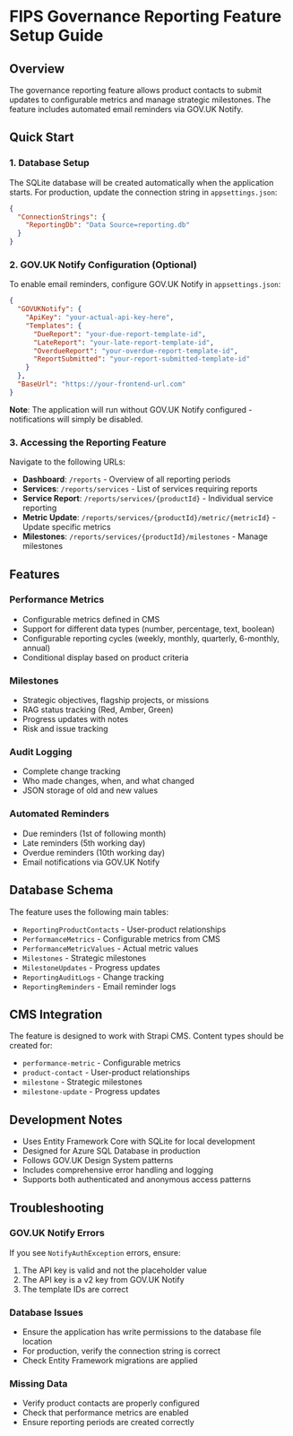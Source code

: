 # FIPS Governance Reporting Feature Setup Guide

## Overview

The governance reporting feature allows product contacts to submit updates to configurable metrics and manage strategic milestones. The feature includes automated email reminders via GOV.UK Notify.

## Quick Start

### 1. Database Setup

The SQLite database will be created automatically when the application starts. For production, update the connection string in `appsettings.json`:

```json
{
  "ConnectionStrings": {
    "ReportingDb": "Data Source=reporting.db"
  }
}
```

### 2. GOV.UK Notify Configuration (Optional)

To enable email reminders, configure GOV.UK Notify in `appsettings.json`:

```json
{
  "GOVUKNotify": {
    "ApiKey": "your-actual-api-key-here",
    "Templates": {
      "DueReport": "your-due-report-template-id",
      "LateReport": "your-late-report-template-id", 
      "OverdueReport": "your-overdue-report-template-id",
      "ReportSubmitted": "your-report-submitted-template-id"
    }
  },
  "BaseUrl": "https://your-frontend-url.com"
}
```

**Note**: The application will run without GOV.UK Notify configured - notifications will simply be disabled.

### 3. Accessing the Reporting Feature

Navigate to the following URLs:

- **Dashboard**: `/reports` - Overview of all reporting periods
- **Services**: `/reports/services` - List of services requiring reports
- **Service Report**: `/reports/services/{productId}` - Individual service reporting
- **Metric Update**: `/reports/services/{productId}/metric/{metricId}` - Update specific metrics
- **Milestones**: `/reports/services/{productId}/milestones` - Manage milestones

## Features

### Performance Metrics
- Configurable metrics defined in CMS
- Support for different data types (number, percentage, text, boolean)
- Configurable reporting cycles (weekly, monthly, quarterly, 6-monthly, annual)
- Conditional display based on product criteria

### Milestones
- Strategic objectives, flagship projects, or missions
- RAG status tracking (Red, Amber, Green)
- Progress updates with notes
- Risk and issue tracking

### Audit Logging
- Complete change tracking
- Who made changes, when, and what changed
- JSON storage of old and new values

### Automated Reminders
- Due reminders (1st of following month)
- Late reminders (5th working day)
- Overdue reminders (10th working day)
- Email notifications via GOV.UK Notify

## Database Schema

The feature uses the following main tables:

- `ReportingProductContacts` - User-product relationships
- `PerformanceMetrics` - Configurable metrics from CMS
- `PerformanceMetricValues` - Actual metric values
- `Milestones` - Strategic milestones
- `MilestoneUpdates` - Progress updates
- `ReportingAuditLogs` - Change tracking
- `ReportingReminders` - Email reminder logs

## CMS Integration

The feature is designed to work with Strapi CMS. Content types should be created for:

- `performance-metric` - Configurable metrics
- `product-contact` - User-product relationships
- `milestone` - Strategic milestones
- `milestone-update` - Progress updates

## Development Notes

- Uses Entity Framework Core with SQLite for local development
- Designed for Azure SQL Database in production
- Follows GOV.UK Design System patterns
- Includes comprehensive error handling and logging
- Supports both authenticated and anonymous access patterns

## Troubleshooting

### GOV.UK Notify Errors
If you see `NotifyAuthException` errors, ensure:
1. The API key is valid and not the placeholder value
2. The API key is a v2 key from GOV.UK Notify
3. The template IDs are correct

### Database Issues
- Ensure the application has write permissions to the database file location
- For production, verify the connection string is correct
- Check Entity Framework migrations are applied

### Missing Data
- Verify product contacts are properly configured
- Check that performance metrics are enabled
- Ensure reporting periods are created correctly
